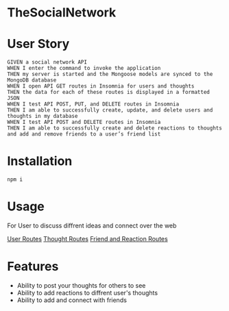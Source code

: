 # TheSocialNetwork

# User Story

```
GIVEN a social network API
WHEN I enter the command to invoke the application
THEN my server is started and the Mongoose models are synced to the MongoDB database
WHEN I open API GET routes in Insomnia for users and thoughts
THEN the data for each of these routes is displayed in a formatted JSON
WHEN I test API POST, PUT, and DELETE routes in Insomnia
THEN I am able to successfully create, update, and delete users and thoughts in my database
WHEN I test API POST and DELETE routes in Insomnia
THEN I am able to successfully create and delete reactions to thoughts and add and remove friends to a user’s friend list
```

# Installation

```
npm i
```

# Usage

For User to discuss diffrent ideas and connect over the web

[User Routes](https://www.youtube.com/watch?v=DYx3cBK98Gg&ab_channel=WilliamChalk)
[Thought Routes](https://www.youtube.com/watch?v=zJhpJ11XEQs&ab_channel=WilliamChalk)
[Friend and Reaction Routes](https://www.youtube.com/watch?v=oWYgHSSYHQ8&ab_channel=WilliamChalk)

# Features

- Ability to post your thoughts for others to see
- Ability to add reactions to diffrent user's thoughts
- Ability to add and connect with friends
